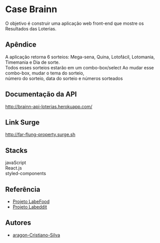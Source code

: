 # Case Brainn

O objetivo é construir uma aplicação web front-end que mostre os Resultados das Loterias.

## Apêndice

A aplicação retorna 6 sorteios: Mega-sena, Quina, Lotofácil, Lotomania, Timemania e Dia de sorte. <br/>
Todos esses sorteios estarão em um combo-box/select
Ao mudar esse combo-box,  mudar o tema do sorteio,<br/> número do sorteio, data do sorteio e números sorteados


## Documentação da API

http://brainn-api-loterias.herokuapp.com/

## Link Surge

http://far-flung-property.surge.sh

## Stacks

javaScript <br/>
React.js <br/>
styled-components


## Referência

 - [Projeto LabeFood](https://github.com/future4code/Aragon-labe-food3)
 - [Projeto Labeddit](https://github.com/future4code/aragon-Cristiano-Silva/pull/38)


## Autores

- [aragon-Cristiano-Silva](https://github.com/future4code/aragon-Cristiano-Silva/)
